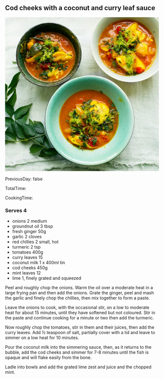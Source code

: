 [title]: #()

## Cod cheeks with a coconut and curry leaf sauce


[img]: #()

![](../docs/imgs/0061-cod-curry.jpg)

[#url]:#()

[](https://www.theguardian.com/food/2021/feb/22/nigel-slater-seafood-recipes-fish-pie-prawns-salmon)

[recipe-time]: #()

PreviousDay: false

TotalTime: 

CookingTime: 

[ingredients-content]: #()

### Serves 4
* onions 2 medium
* groundnut oil 3 tbsp
* fresh ginger 50g
* garlic 2 cloves
* red chillies 2 small, hot
* turmeric 2 tsp
* tomatoes 400g
* curry leaves 15
* coconut milk 1 x 400ml tin
* cod cheeks 450g
* mint leaves 12
* lime 1, finely grated and squeezed



[content]: #()

Peel and roughly chop the onions. Warm the oil over a moderate heat in a large frying pan and then add the onions. Grate the ginger, peel and mash the garlic and finely chop the chillies, then mix together to form a paste.

Leave the onions to cook, with the occasional stir, on a low to moderate heat for about 15 minutes, until they have softened but not coloured. Stir in the paste and continue cooking for a minute or two then add the turmeric.

Now roughly chop the tomatoes, stir in them and their juices, then add the curry leaves. Add ½ teaspoon of salt, partially cover with a lid and leave to simmer on a low heat for 10 minutes.

Pour the coconut milk into the simmering sauce, then, as it returns to the bubble, add the cod cheeks and simmer for 7-8 minutes until the fish is opaque and will flake easily from the bone.

Ladle into bowls and add the grated lime zest and juice and the chopped mint.